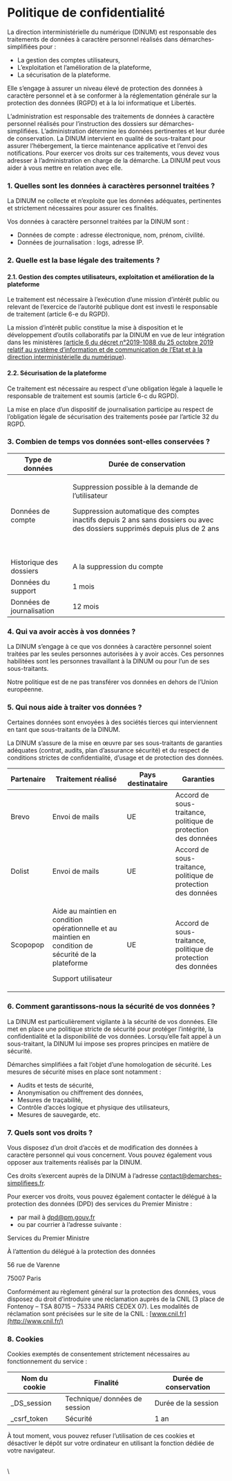 # Politique de confidentialité

La direction interministérielle du numérique (DINUM) est responsable des traitements de données à caractère personnel réalisés dans démarches-simplifiées pour :

* La gestion des comptes utilisateurs,
* L’exploitation et l’amélioration de la plateforme,
* La sécurisation de la plateforme.

Elle s’engage à assurer un niveau élevé de protection des données à caractère personnel et à se conformer à la réglementation générale sur la protection des données (RGPD) et à la loi informatique et Libertés.

L’administration est responsable des traitements de données à caractère personnel réalisés pour l’instruction des dossiers sur démarches-simplifiées. L’administration détermine les données pertinentes et leur durée de conservation. La DINUM intervient en qualité de sous-traitant pour assurer l’hébergement, la tierce maintenance applicative et l’envoi des notifications. Pour exercer vos droits sur ces traitements, vous devez vous adresser à l’administration en charge de la démarche. La DINUM peut vous aider à vous mettre en relation avec elle.

### 1. Quelles sont les données à caractères personnel traitées ?&#x20;

La DINUM ne collecte et n’exploite que les données adéquates, pertinentes et strictement nécessaires pour assurer ces finalités.

Vos données à caractère personnel traitées par la DINUM sont :

* Données de compte : adresse électronique, nom, prénom, civilité.&#x20;
* Données de journalisation : logs, adresse IP.

### 2. Quelle est la base légale des traitements ?

#### 2.1. Gestion des comptes utilisateurs, exploitation et amélioration de la plateforme

Le traitement est nécessaire à l’exécution d’une mission d’intérêt public ou relevant de l’exercice de l’autorité publique dont est investi le responsable de traitement (article 6-e du RGPD).

La mission d’intérêt public constitue la mise à disposition et le développement d’outils collaboratifs par la DINUM en vue de leur intégration dans les ministères [(article 6 du décret ](https://www.legifrance.gouv.fr/loda/id/JORFTEXT000039281619/2019-10-28#\_blank)[n°2019-1088 du 25 octobre 2019 relatif au système d’information et de communication de l’Etat et à la direction interministérielle du numérique](https://www.legifrance.gouv.fr/loda/id/JORFTEXT000039281619/2019-10-28#\_blank)).

#### 2.2. Sécurisation de la plateforme

Ce traitement est nécessaire au respect d'une obligation légale à laquelle le responsable de traitement est soumis (article 6-c du RGPD).

La mise en place d’un dispositif de journalisation participe au respect de l’obligation légale de sécurisation des traitements posée par l’article 32 du RGPD.

### 3. Combien de temps vos données sont-elles conservées ?

| Type de données           | Durée de conservation                                                                                                                                                                                  |
| ------------------------- | ------------------------------------------------------------------------------------------------------------------------------------------------------------------------------------------------------ |
| Données de compte         | <p>Suppression possible à la demande de l’utilisateur</p><p>Suppression automatique des comptes inactifs depuis 2 ans sans dossiers ou avec des dossiers supprimés depuis plus de 2 ans</p><p><br></p> |
| Historique des dossiers   | A la suppression du compte                                                                                                                                                                             |
| Données du support        | 1 mois                                                                                                                                                                                                 |
| Données de journalisation | 12 mois                                                                                                                                                                                                |

### 4. Qui va avoir accès à vos données ?

La DINUM s’engage à ce que vos données à caractère personnel soient traitées par les seules personnes autorisées à y avoir accès. Ces personnes habilitées sont les personnes travaillant à la DINUM ou pour l’un de ses sous-traitants.

Notre politique est de ne pas transférer vos données en dehors de l’Union européenne.

### 5. Qui nous aide à traiter vos données ?&#x20;

Certaines données sont envoyées à des sociétés tierces qui interviennent en tant que sous-traitants de la DINUM.

La DINUM s’assure de la mise en œuvre par ses sous-traitants de garanties adéquates (contrat, audits, plan d’assurance sécurité) et du respect de conditions strictes de confidentialité, d’usage et de protection des données.

| Partenaire | Traitement réalisé                                                                                                                     | Pays destinataire | Garanties                                                     |
| ---------- | -------------------------------------------------------------------------------------------------------------------------------------- | ----------------- | ------------------------------------------------------------- |
| Brevo      | Envoi de mails                                                                                                                         | UE                | Accord de sous-traitance, politique de protection des données |
| Dolist     | Envoi de mails                                                                                                                         | UE                | Accord de sous-traitance, politique de protection des données |
| Scopopop   | <p>Aide au maintien en condition opérationnelle et au maintien en condition de sécurité de la plateforme</p><p>Support utilisateur</p> | UE                | Accord de sous-traitance, politique de protection des données |

### 6. Comment garantissons-nous la sécurité de vos données ?

La DINUM est particulièrement vigilante à la sécurité de vos données. Elle met en place une politique stricte de sécurité pour protéger l’intégrité, la confidentialité et la disponibilité de vos données. Lorsqu’elle fait appel à un sous-traitant, la DINUM lui impose ses propres principes en matière de sécurité.

Démarches simplifiées a fait l’objet d’une homologation de sécurité. Les mesures de sécurité mises en place sont notamment :

* Audits et tests de sécurité,
* Anonymisation ou chiffrement des données,
* Mesures de traçabilité,
* Contrôle d’accès logique et physique des utilisateurs,
* Mesures de sauvegarde, etc.

### 7. Quels sont vos droits ?

Vous disposez d’un droit d’accès et de modification des données à caractère personnel qui vous concernent. Vous pouvez également vous opposer aux traitements réalisés par la DINUM.

Ces droits s’exercent auprès de la DINUM à l’adresse [contact@demarches-simplifiees.fr](mailto:contact@demarches-simplifiees.fr).

Pour exercer vos droits, vous pouvez également contacter le délégué à la protection des données (DPD) des services du Premier Ministre :

* par mail à [dpd@pm.gouv.fr](mailto:dpd@pm.gouv.fr)
* ou par courrier à l’adresse suivante :&#x20;

Services du Premier Ministre

À l’attention du délégué à la protection des données

56 rue de Varenne

75007 Paris

Conformément au règlement général sur la protection des données, vous disposez du droit d’introduire une réclamation auprès de la CNIL (3 place de Fontenoy – TSA 80715 – 75334 PARIS CEDEX 07). Les modalités de réclamation sont précisées sur le site de la CNIL : [www.cnil.fr](http://www.cnil.fr/)

### 8. Cookies

Cookies exemptés de consentement strictement nécessaires au fonctionnement du service :

| Nom du cookie | Finalité                      | Durée de conservation |
| ------------- | ----------------------------- | --------------------- |
| \_DS\_session | Technique/ données de session | Durée de la session   |
| \_csrf\_token | Sécurité                      | 1 an                  |

À tout moment, vous pouvez refuser l’utilisation de ces cookies et désactiver le dépôt sur votre ordinateur en utilisant la fonction dédiée de votre navigateur.

\
\
